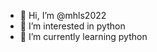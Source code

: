 - 👋 Hi, I’m @mhls2022
- 👀 I’m interested in python
- 🌱 I’m currently learning python

<!---
mhls2022/mhls2022 is a ✨ special ✨ repository because its `README.md` (this file) appears on your GitHub profile.
You can click the Preview link to take a look at your changes.
--->
